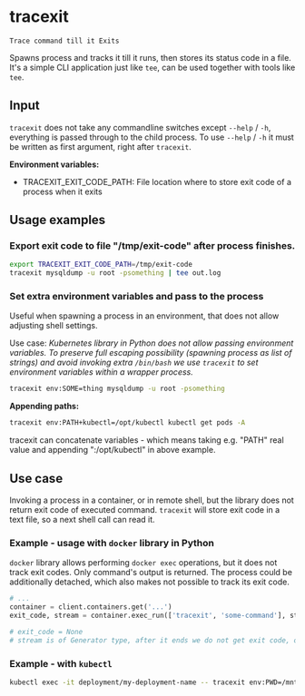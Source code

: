 tracexit
========

`Trace command till it Exits`

Spawns process and tracks it till it runs, then stores its status code in a file.
It's a simple CLI application just like `tee`, can be used together with tools like `tee`.

## Input

`tracexit` does not take any commandline switches except `--help` / `-h`, everything is passed through to the child process.
To use `--help` / `-h` it must be written as first argument, right after `tracexit`.

**Environment variables:**
- TRACEXIT_EXIT_CODE_PATH: File location where to store exit code of a process when it exits

## Usage examples

### Export exit code to file "/tmp/exit-code" after process finishes.

```bash
export TRACEXIT_EXIT_CODE_PATH=/tmp/exit-code
tracexit mysqldump -u root -psomething | tee out.log
```

### Set extra environment variables and pass to the process

Useful when spawning a process in an environment, that does not allow adjusting shell settings.

Use case:
*Kubernetes library in Python does not allow passing environment variables. To preserve full escaping possibility (spawning process as list of strings) and avoid invoking extra `/bin/bash` we use `tracexit` to set environment variables within a wrapper process.*

```bash
tracexit env:SOME=thing mysqldump -u root -psomething
```

**Appending paths:**

```bash
tracexit env:PATH+kubectl=/opt/kubectl kubectl get pods -A
```

tracexit can concatenate variables - which means taking e.g. "PATH" real value and appending ":/opt/kubectl" in above example.

## Use case

Invoking a process in a container, or in remote shell, but the library does not return exit code of executed command.
`tracexit` will store exit code in a text file, so a next shell call can read it.

### Example - usage with `docker` library in Python

`docker` library allows performing `docker exec` operations, but it does not track exit codes.
Only command's output is returned. The process could be additionally detached, which also makes not possible to track
its exit code.

```python
# ...
container = client.containers.get('...')
exit_code, stream = container.exec_run(['tracexit', 'some-command'], stream=True)

# exit_code = None
# stream is of Generator type, after it ends we do not get exit code, only we know when output ends
```

### Example - with `kubectl`

```bash
kubectl exec -it deployment/my-deployment-name -- tracexit env:PWD=/mnt/
```
